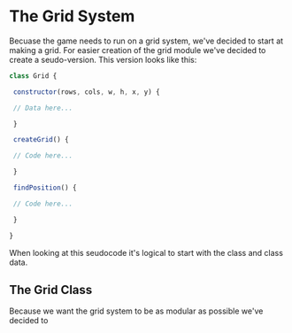 # The Grid System
Becuase the game needs to run on a grid system, we've decided to start at making a grid.
For easier creation of the grid module we've decided to create a seudo-version.
This version looks like this:

```js
class Grid {

 constructor(rows, cols, w, h, x, y) {

 // Data here...

 }

 createGrid() {

 // Code here...

 }

 findPosition() {

 // Code here...

 }

}
```

When looking at this seudocode it's logical to start with the class and class data.

## The Grid Class
Because we want the grid system to be as modular as possible we've decided to 

